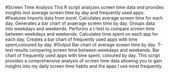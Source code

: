 #Screen Time Analysis
This R script analyzes screen time data and provides insights inot average screen time by day and frequently used apps.
#Features 
Imports data from excel. 
Calculates average screen time for each day.
Generates a bar chart of avaerage screen time by day. 
Groups data into weekdays and weekends.
Performs a t-test to compare screen time between weekdays and weekends. 
Calculates time spent on each app for each day. 
Creates a bar chart of frequently used apps with time spent,coloured by day.
#Output 
Bar chart of average screen time by day.
T-test results comparing screen time between weekdays and weekends. 
Bar chart of frequently used apps with time spent, coloured by day. 
This script provides a comprehensive analysis of screen time data allowing you to gain insights into my daily screen time habits and the apps I use most frequently.
